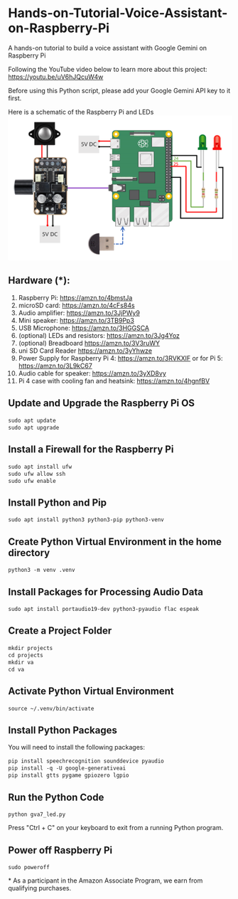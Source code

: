 # Hands-on-Tutorial-Voice-Assistant-on-Raspberry-Pi
A hands-on tutorial to build a voice assistant with Google Gemini on Raspberry Pi

Following the YouTube video below to learn more about this project:    
https://youtu.be/uV6hJQcuW4w

Before using this Python script, please add your Google Gemini API key to it first. 

Here is a schematic of the Raspberry Pi and LEDs    
<img src="https://github.com/techmakerai/Hands-on-Tutorial-Voice-Assistant-on-Raspberry-Pi/blob/main/schematic1.png" width="720"/>
 
## Hardware (\*):
1. Raspberry Pi: https://amzn.to/4bmstJa
2. microSD card: https://amzn.to/4cFs84s
3. Audio amplifier: https://amzn.to/3JjPWy9
4. Mini speaker: https://amzn.to/3TB9Pp3
5. USB Microphone: https://amzn.to/3HGGSCA
6. (optional) LEDs and resistors: https://amzn.to/3Jg4Yoz
7. (optional) Breadboard https://amzn.to/3V3ruWY
8. uni SD Card Reader https://amzn.to/3yYhwze
9. Power Supply for Raspberry Pi 4: https://amzn.to/3RVKXIF or
    for Pi 5: https://amzn.to/3L9kC67
10. Audio cable for speaker: https://amzn.to/3yXD8vy
11. Pi 4 case with cooling fan and heatsink: https://amzn.to/4hgnfBV

## Update and Upgrade the Raspberry Pi OS 

```console
sudo apt update
sudo apt upgrade
```


## Install a Firewall for the Raspberry Pi   

```console
sudo apt install ufw
sudo ufw allow ssh
sudo ufw enable
```

## Install Python and Pip
```console 
sudo apt install python3 python3-pip python3-venv
```

## Create Python Virtual Environment in the home directory 
```console 
python3 -m venv .venv
```

## Install Packages for Processing Audio Data
```console  
sudo apt install portaudio19-dev python3-pyaudio flac espeak 
```
## Create a Project Folder 
```console  
mkdir projects
cd projects
mkdir va
cd va 
```

## Activate Python Virtual Environment 
```console 
source ~/.venv/bin/activate
```  

## Install Python Packages 
You will need to install the following packages: 

```console
pip install speechrecognition sounddevice pyaudio
pip install -q -U google-generativeai
pip install gtts pygame gpiozero lgpio
```

## Run the Python Code
```console 
python gva7_led.py
``` 
Press "Ctrl + C" on your keyboard to exit from a running Python program. 

## Power off Raspberry Pi 
```console 
sudo poweroff
``` 

\* As a participant in the Amazon Associate Program, we earn from qualifying purchases.  
